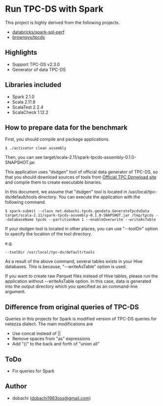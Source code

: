 # Run TPC-DS with Spark

This project is highly derived from the following projects.

* [databricks/spark-sql-perf](https://github.com/databricks/spark-sql-perf)
* [brownsys/tpcds](https://github.com/brownsys/tpcds)

## Highlights

- Support TPC-DS v2.3.0
- Generator of data TPC-DS

## Libraries included

- Spark 2.1.0
- Scala 2.11.8
- ScalaTest 2.2.4
- ScalaCheck 1.12.2

## How to prepare data for the benchmark

First, you should compile and package applications.

```
$ ./activator clean assembly
```

Then, you can see target/scala-2.11/spark-tpcds-assembly-0.1.0-SNAPSHOT.jar.

This application uses "dsdgen" tool of official data generator of TPC-DS,
so that you should download sources of tools from 
[Official TPC Donwload site](http://www.tpc.org/tpc_documents_current_versions/current_specifications.asp)
and compile them to create executable binaries.

In this document, we assume that "dsdgen" tool is located in /usr/local/tpc-ds/default/tools directory.
You can execute the application with the following command.

```
$ spark-submit --class net.dobachi.tpcds.gendata.GenerateTpcdsData target/scala-2.11/spark-tpcds-assembly-0.1.0-SNAPSHOT.jar /tmp/tpcds --databaseName tpcds --partitionNum 1 --enableOverwrite --writeAsTable
```

If your dsdgen tool is located in other places, you can use "--toolDir" option
to specify the location of the tool directory.

e.g.

```
--toolDir /usr/local/tpc-ds/default/tools
```

As a result of the above command,
several tables exists in your Hive databases.
This is because, "--writeAsTable" option is used.

If you want to create raw Parquet files instead of Hive tables,
please run the application without --writeAsTable option.
In this case, data is generated into the output directory which you specified
as an command-line argument.

## Difference from original queries of TPC-DS

Queries in this projects for Spark is modified version of TPC-DS queries for netezza dialect.
The main modifications are

* Use concat instead of ||
* Remove spaces from "as" expressions
* Add "()" to the back and forth of "union all"

## ToDo

- Fix queries for Spark

## Author
- dobachi (dobachi1983oss@gmail.com)
